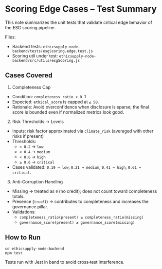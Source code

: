 # Scoring Edge Cases – Test Summary

This note summarizes the unit tests that validate critical edge behavior of the ESG scoring pipeline.

Files:
- Backend tests: `ethicsupply-node-backend/tests/esgScoring.edge.test.js`
- Scoring util under test: `ethicsupply-node-backend/src/utils/esgScoring.js`

## Cases Covered

1) Completeness Cap
- Condition: `completeness_ratio < 0.7`
- Expected: `ethical_score` is capped at `≤ 50`.
- Rationale: Avoid overconfidence when disclosure is sparse; the final score is bounded even if normalized metrics look good.

2) Risk Thresholds → Levels
- Inputs: risk factor approximated via `climate_risk` (averaged with other risks if present)
- Thresholds:
  - `< 0.2` → `low`
  - `< 0.4` → `medium`
  - `< 0.6` → `high`
  - `≥ 0.6` → `critical`
- Cases validated: `0.19 → low`, `0.21 → medium`, `0.41 → high`, `0.61 → critical`.

3) Anti-Corruption Handling
- Missing → treated as `0` (no credit); does not count toward completeness totals.
- Presence (`true`/`1`) → contributes to completeness and increases the governance pillar.
- Validations:
  - `completeness_ratio(present) ≥ completeness_ratio(missing)`
  - `governance_score(present) ≥ governance_score(missing)`

## How to Run

```
cd ethicsupply-node-backend
npm test
```

Tests run with Jest in band to avoid cross‑test interference.

